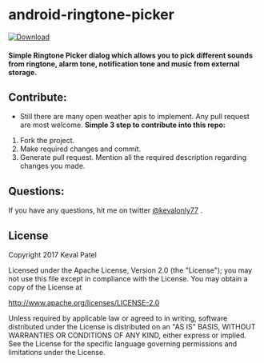 # android-ringtone-picker
[![Download](https://api.bintray.com/packages/kevalpatel2106/maven/android-ringtone-picker/images/download.svg) ](https://bintray.com/kevalpatel2106/maven/android-ringtone-picker/_latestVersion)

#### Simple Ringtone Picker dialog which allows you to pick different sounds from ringtone, alarm tone, notification tone and music from external storage.

## Contribute:
- Still there are many open weather apis to implement. Any pull request are most welcome.
**Simple 3 step to contribute into this repo:**
1. Fork the project.
2. Make required changes and commit.
3. Generate pull request. Mention all the required description regarding changes you made.

## Questions:
If you have any questions, hit me on twitter [@kevalonly77](https://twitter.com/Kevalonly77) .

## License
Copyright 2017 Keval Patel

Licensed under the Apache License, Version 2.0 (the "License"); you may not use this file except in compliance with the License. You may obtain a copy of the License at

http://www.apache.org/licenses/LICENSE-2.0

Unless required by applicable law or agreed to in writing, software distributed under the License is distributed on an "AS IS" BASIS, WITHOUT WARRANTIES OR CONDITIONS OF ANY KIND, either express or implied. See the License for the specific language governing permissions and limitations under the License.
